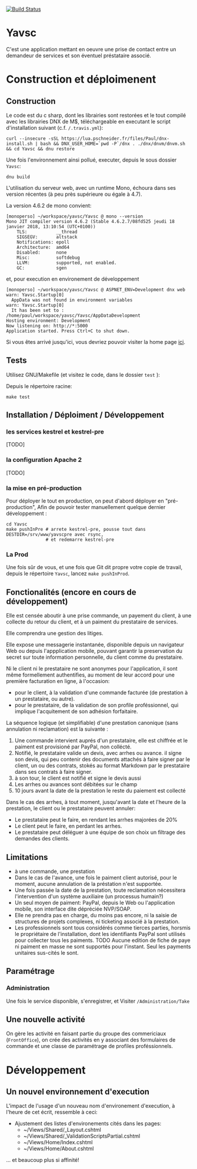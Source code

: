 
[![Build Status](https://travis-ci.org/pazof/yavsc.svg?branch=vnext)](https://travis-ci.org/pazof/yavsc)

# Yavsc

C'est une application mettant en oeuvre une prise de contact entre un demandeur de services et son éventuel préstataire associé.

# Construction et déploimenent

## Construction

Le code est du c sharp, dont les librairies sont restorées et le tout compilé avec les librairies DNX de M$, téléchargeable en executant le script d'installation suivant (c.f. `/.travis.yml`):

    curl --insecure -sSL https://lua.pschneider.fr/files/Paul/dnx-install.sh | bash && DNX_USER_HOME=`pwd -P`/dnx . ./dnx/dnvm/dnvm.sh && cd Yavsc && dnu restore

Une fois l'environnement ainsi pollué, executer, depuis le sous dossier `Yavsc`:

    dnu build

L'utilisation du serveur web, avec un runtime Mono, échoura dans ses version récentes (à peu près supérieure ou égale à 4.7).

La version 4.6.2 de mono convient:

    [monoperso] ~/workspace/yavsc/Yavsc @ mono --version
    Mono JIT compiler version 4.6.2 (Stable 4.6.2.7/08fd525 jeudi 18 janvier 2018, 13:10:54 (UTC+0100))
        TLS:           __thread
        SIGSEGV:       altstack
        Notifications: epoll
        Architecture:  amd64
        Disabled:      none
        Misc:          softdebug 
        LLVM:          supported, not enabled.
        GC:            sgen


et, pour execution en environement de développement

    [monoperso] ~/workspace/yavsc/Yavsc @ ASPNET_ENV=Development dnx web
    warn: Yavsc.Startup[0]
      AppData was not found in environment variables
    warn: Yavsc.Startup[0]
      It has been set to : /home/paul/workspace/yavsc/Yavsc/AppDataDevelopment
    Hosting environment: Development
    Now listening on: http://*:5000
    Application started. Press Ctrl+C to shut down.

Si vous êtes arrivé jusqu'ici, vous devriez pouvoir visiter la home page 
 [ici](http://localhost:5000).

## Tests

Utilisez GNU/Makefile (et visitez le code, dans le dossier `test` ):

Depuis le répertoire racine:

``` 
make test
```

## Installation / Déploiment / Développement

### les services kestrel et kestrel-pre

[TODO]

### la configuration Apache 2

[TODO]

### la mise en pré-production

Pour déployer le tout en production, on peut d'abord déployer en "pré-production",
Afin de pouvoir tester manuellement quelque dernier développement :

```
cd Yavsc
make pushInPre # arrete kestrel-pre, pousse tout dans DESTDIR=/srv/www/yavscpre avec rsync,
               # et redemarre kestrel-pre 
```

### La Prod

Une fois sûr de vous, et une fois que Git dit propre votre copie de travail, depuis le répertoire `Yavsc`, lancez `make pushInProd`.

## Fonctionalités (encore en cours de développement)

Elle est censée aboutir à une prise commande,
un payement du client, à une collecte du retour du client, et à un paiment du prestataire de services.

Elle comprendra une gestion des litiges.

Elle expose une messagerie instantanée, disponible depuis un navigateur Web ou depuis l'appplication mobile,
pouvant garantir la preservation du secret sur toute information personnelle,
du client comme du prestataire.

Ni le client ni le prestataire ne sont anonymes pour l'application,
il sont même formellement authentifies, au moment de leur accord pour une première
facturation en ligne, à l'occasion:

* pour le client, à la validation d'une commande facturée (de prestation à un prestataire, ou autre).
* pour le prestataire, de la validation de son profile proféssionnel, qui implique l'acquitement de son adhésion forfaitaire.

La séquence logique (et simplifiable) d'une prestation canonique (sans annulation ni reclamation) est la suivante :

1. Une commande intervient auprés d'un prestataire, elle est chiffrée et le paiment est provisioné par PayPal, non collécté.
2. Notifié, le prestataire valide un devis, avec arrhes ou avance. il signe son devis, qui peu contenir des documents attachés à faire signer par le client, un ou des contrats, stokés au format Markdown par le prestataire dans ses contrats à faire signer.
3. à son tour, le client est notifié et signe le devis aussi
4. Les arrhes ou avances sont débitées sur le champ
5. 10 jours avant la date de la prestation le reste du paiement est collecté

Dans le cas des arrhes, à tout moment, jusqu'avant la date et l'heure de la prestation, le client ou le prestataire peuvent annuler:

* Le prestataire peut le faire, en rendant les arrhes majorées de 20%
* Le client peut le faire, en perdant les arrhes.
* Le prestataire peut déléguer à une équipe de son choix un filtrage des demandes des clients.

## Limitations 

* à une commande, une prestation
* Dans le cas de l'avance, une fois le paiment client autorisé, pour le moment, aucune annulation de la préstation n'est supportée.
* Une fois passée la date de la prestation, toute reclamation nécessitera l'intervention d'un système auxiliaire (un processus humain?)
* Un seul moyen de paiment: PayPal, depuis le Web ou l'application mobile, son interface dite dépréciée NVP/SOAP.
* Elle ne prendra pas en charge, du moins pas encore, ni la saisie de structures de projets complexes, ni ticketing associé à la prestation.
* Les professionnels sont tous considérés comme tierces parties, horsmis le propriétaire de l'installation, dont les identifiants PayPal sont utilisés pour collecter tous les paiments. TODO Aucune edition de fiche de paye ni paiment en masse ne sont supportés pour l'instant. Seul les payments unitaires sus-cités le sont.

## Paramétrage

### Administration

Une fois le service disponible, s'enregistrer, et
Visiter `/Administration/Take` 

## Une nouvelle activité

On gère les activité en faisant partie du groupe des commericiaux (`FrontOffice`), 
on crée des activités en y associant des formulaires de commande et une
classe de paramétrage de profiles proféssionnels.

# Développement

## Un nouvel environnement d'execution

L'impact de l'usage d'un nouveau nom d'environement d'execution, à l'heure de cet écrit, ressemble à ceci:

* Ajustement des listes d'environements cités dans les pages:
  * ~/Views/Shared/_Layout.cshtml
  * ~/Views/Shared/_ValidationScriptsPartial.cshtml
  * ~/Views/Home/Index.cshtml
  * ~/Views/Home/About.cshtml

... et beaucoup plus si affinité!
